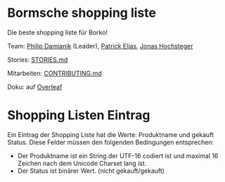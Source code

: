 # Bormsche shopping liste

Die beste shopping liste für Borko!


Team: [Philip Damianik](https://github.com/pdamianik) (Leader), [Patrick Elias](https://github.com/pelias006), [Jonas Hochsteger](https://github.com/jhochsteger)


Stories: [STORIES.md](STORIES.md)

Mitarbeiten: [CONTRIBUTING.md](CONTRIBUTING.md)

Doku: auf [Overleaf](https://www.overleaf.com/read/qbvwhkwmxrkt)

# Shopping Listen Eintrag

Ein Eintrag der Shopping Liste hat die Werte: Produktname und gekauft Status. Diese Felder müssen den folgenden Bedingungen entsprechen:

 - Der Produktname ist ein String der UTF-16 codiert ist und maximal 16 Zeichen nach dem Unicode Charset lang ist.
 - Der Status ist binärer Wert. (nicht gekauft/gekauft)
